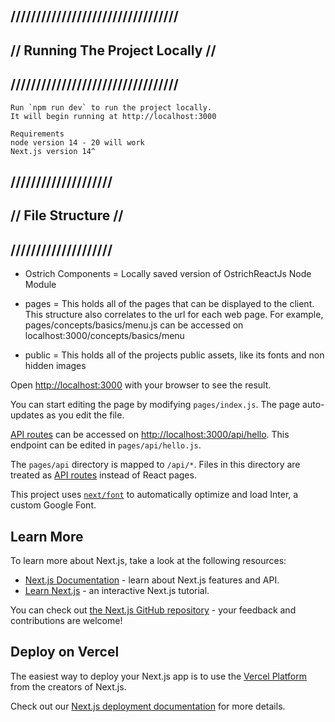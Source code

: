 
## /////////////////////////////////
## // Running The Project Locally //
## /////////////////////////////////

    Run `npm run dev` to run the project locally.
    It will begin running at http://localhost:3000

    Requirements 
    node version 14 - 20 will work
    Next.js version 14^

## ////////////////////
## // File Structure //
## ////////////////////

 - Ostrich Components = Locally saved version of OstrichReactJs Node Module

 - pages = This holds all of the pages that can be displayed to the client. This structure also correlates to the url for each web page. 
    For example, pages/concepts/basics/menu.js can be accessed on localhost:3000/concepts/basics/menu

 - public = This holds all of the projects public assets, like its fonts and non hidden images

Open [http://localhost:3000](http://localhost:3000) with your browser to see the result.

You can start editing the page by modifying `pages/index.js`. The page auto-updates as you edit the file.

[API routes](https://nextjs.org/docs/api-routes/introduction) can be accessed on [http://localhost:3000/api/hello](http://localhost:3000/api/hello). This endpoint can be edited in `pages/api/hello.js`.

The `pages/api` directory is mapped to `/api/*`. Files in this directory are treated as [API routes](https://nextjs.org/docs/api-routes/introduction) instead of React pages.

This project uses [`next/font`](https://nextjs.org/docs/basic-features/font-optimization) to automatically optimize and load Inter, a custom Google Font.

## Learn More

To learn more about Next.js, take a look at the following resources:

- [Next.js Documentation](https://nextjs.org/docs) - learn about Next.js features and API.
- [Learn Next.js](https://nextjs.org/learn) - an interactive Next.js tutorial.

You can check out [the Next.js GitHub repository](https://github.com/vercel/next.js/) - your feedback and contributions are welcome!

## Deploy on Vercel

The easiest way to deploy your Next.js app is to use the [Vercel Platform](https://vercel.com/new?utm_medium=default-template&filter=next.js&utm_source=create-next-app&utm_campaign=create-next-app-readme) from the creators of Next.js.

Check out our [Next.js deployment documentation](https://nextjs.org/docs/deployment) for more details.
